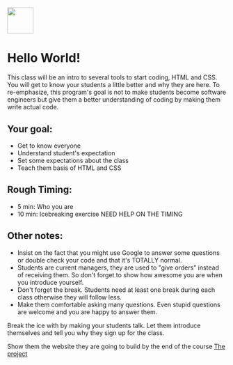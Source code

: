 # <img src="https://cloud.githubusercontent.com/assets/8397980/19818474/bd21af4c-9d04-11e6-8df6-1ed154718dce.png" height="60">

# Hello World!
This class will be an intro to several tools to start coding, HTML and CSS. You will get to know your students a little better and why they are here. To re-emphasize, this program's goal is not to make students become software engineers but give them a better understanding of coding by making them write actual code.


## Your goal:
* Get to know everyone
* Understand student's expectation
* Set some expectations about the class
* Teach them basis of HTML and CSS

## Rough Timing:
* 5 min: Who you are
* 10 min: Icebreaking exercise
NEED HELP ON THE TIMING

## Other notes:

* Insist on the fact that you might use Google to answer some questions or double check your code and that it's TOTALLY normal.
* Students are current managers, they are used to "give orders" instead of receiving them. So don't forget to show how awesome you are when you introduce yourself.
* Don't forget the break. Students need at least one break during each class otherwise they will follow less.
* Make them comfortable asking many questions. Even stupid questions are welcome and you are happy to answer them.



Break the ice with by making your students talk. Let them introduce themselves and tell you why they sign up for the class.

Show them the website they are going to build by the end of the course
[The project](http://p-school-blog.herokuapp.com)

